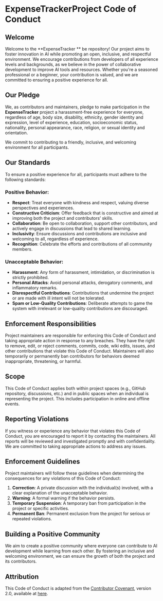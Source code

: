 # ExpenseTrackerProject Code of Conduct

## Welcome

Welcome to the **ExpenseTracker ** be repository! Our project aims to foster innovation in AI while promoting an open, inclusive, and respectful environment. We encourage contributions from developers of all experience levels and backgrounds, as we believe in the power of collaborative development to improve AI tools and resources. Whether you're a seasoned professional or a beginner, your contribution is valued, and we are committed to ensuring a positive experience for all.

## Our Pledge

We, as contributors and maintainers, pledge to make participation in the **ExpenseTracker**  project a harassment-free experience for everyone, regardless of age, body size, disability, ethnicity, gender identity and expression, level of experience, education, socioeconomic status, nationality, personal appearance, race, religion, or sexual identity and orientation.

We commit to contributing to a friendly, inclusive, and welcoming environment for all participants.

## Our Standards

To ensure a positive experience for all, participants must adhere to the following standards:

### Positive Behavior:
- **Respect**: Treat everyone with kindness and respect, valuing diverse perspectives and experiences.
- **Constructive Criticism**: Offer feedback that is constructive and aimed at improving both the project and contributors’ skills.
- **Collaboration**: Be open to collaboration, support other contributors, and actively engage in discussions that lead to shared learning.
- **Inclusivity**: Ensure discussions and contributions are inclusive and welcoming to all, regardless of experience.
- **Recognition**: Celebrate the efforts and contributions of all community members.

### Unacceptable Behavior:
- **Harassment**: Any form of harassment, intimidation, or discrimination is strictly prohibited.
- **Personal Attacks**: Avoid personal attacks, derogatory comments, and inflammatory remarks.
- **Disrespectful Contributions**: Contributions that undermine the project or are made with ill intent will not be tolerated.
- **Spam or Low-Quality Contributions**: Deliberate attempts to game the system with irrelevant or low-quality contributions are discouraged.

## Enforcement Responsibilities

Project maintainers are responsible for enforcing this Code of Conduct and taking appropriate action in response to any breaches. They have the right to remove, edit, or reject comments, commits, code, wiki edits, issues, and other contributions that violate this Code of Conduct. Maintainers will also temporarily or permanently ban contributors for behaviors deemed inappropriate, threatening, or harmful.

## Scope

This Code of Conduct applies both within project spaces (e.g., GitHub repository, discussions, etc.) and in public spaces when an individual is representing the project. This includes participation in online and offline events.

## Reporting Violations

If you witness or experience any behavior that violates this Code of Conduct, you are encouraged to report it by contacting the maintainers. All reports will be reviewed and investigated promptly and with confidentiality. We are committed to taking appropriate actions to address any issues.

## Enforcement Guidelines

Project maintainers will follow these guidelines when determining the consequences for any violations of this Code of Conduct:

1. **Correction**: A private discussion with the individual(s) involved, with a clear explanation of the unacceptable behavior.
2. **Warning**: A formal warning if the behavior persists.
3. **Temporary Suspension**: A temporary ban from participation in the project or specific activities.
4. **Permanent Ban**: Permanent exclusion from the project for serious or repeated violations.

## Building a Positive Community

We aim to create a positive community where everyone can contribute to AI development while learning from each other. By fostering an inclusive and welcoming environment, we can ensure the growth of both the project and its contributors.

## Attribution

This Code of Conduct is adapted from the [Contributor Covenant](https://www.contributor-covenant.org), version 2.0, available at [here](https://www.contributor-covenant.org/version/2/0/code_of_conduct.html).
